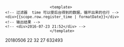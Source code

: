 						<template>
    <!-- 过滤器  time 可以使后台得到的数据，循环出来的也行 -->
    <div>{{scope.row.register_time | formatDate}}</div>
    <!-- 输出结果 -->
    <!-- <div>2016-07-23 21:52</div> -->
						</template>


20180506 22 32 27 632493